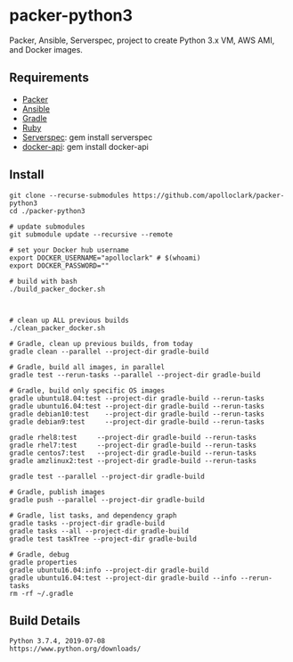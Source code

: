# packer-python3

Packer, Ansible, Serverspec, project to create Python 3.x VM, AWS AMI, and Docker images.

## Requirements

- [Packer](https://packer.io/)
- [Ansible](https://www.ansible.com/)
- [Gradle](https://gradle.org/install/#manually)
- [Ruby](https://www.ruby-lang.org/en/documentation/installation/)
- [Serverspec](https://serverspec.org/): gem install serverspec
- [docker-api](https://github.com/swipely/docker-api/releases): gem install docker-api

## Install

```shell
git clone --recurse-submodules https://github.com/apolloclark/packer-python3
cd ./packer-python3

# update submodules
git submodule update --recursive --remote

# set your Docker hub username
export DOCKER_USERNAME="apolloclark" # $(whoami)
export DOCKER_PASSWORD=""

# build with bash
./build_packer_docker.sh



# clean up ALL previous builds
./clean_packer_docker.sh

# Gradle, clean up previous builds, from today
gradle clean --parallel --project-dir gradle-build

# Gradle, build all images, in parallel
gradle test --rerun-tasks --parallel --project-dir gradle-build

# Gradle, build only specific OS images
gradle ubuntu18.04:test --project-dir gradle-build --rerun-tasks
gradle ubuntu16.04:test --project-dir gradle-build --rerun-tasks
gradle debian10:test    --project-dir gradle-build --rerun-tasks
gradle debian9:test     --project-dir gradle-build --rerun-tasks

gradle rhel8:test     --project-dir gradle-build --rerun-tasks
gradle rhel7:test     --project-dir gradle-build --rerun-tasks
gradle centos7:test   --project-dir gradle-build --rerun-tasks
gradle amzlinux2:test --project-dir gradle-build --rerun-tasks

gradle test --parallel --project-dir gradle-build

# Gradle, publish images
gradle push --parallel --project-dir gradle-build

# Gradle, list tasks, and dependency graph
gradle tasks --project-dir gradle-build
gradle tasks --all --project-dir gradle-build
gradle test taskTree --project-dir gradle-build

# Gradle, debug
gradle properties
gradle ubuntu16.04:info --project-dir gradle-build
gradle ubuntu16.04:test --project-dir gradle-build --info --rerun-tasks
rm -rf ~/.gradle
```

## Build Details

```shell
Python 3.7.4, 2019-07-08
https://www.python.org/downloads/
```